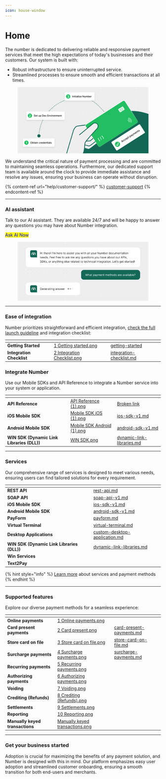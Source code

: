 ```yaml
---
icon: house-window
---
```


# Home

The number is dedicated to delivering reliable and responsive payment services that meet the high expectations of today's businesses and their customers. Our system is built with:

* Robust infrastructure to ensure uninterrupted service.
* Streamlined processes to ensure smooth and efficient transactions at all times.

<figure><img src=".gitbook/assets/Hero.png" alt=""><figcaption></figcaption></figure>

We understand the critical nature of payment processing and are committed to maintaining seamless operations. Furthermore, our dedicated support team is available around the clock to provide immediate assistance and resolve any issues, ensuring your business can operate without disruption.

{% content-ref url="help/customer-support/" %}
[customer-support](help/customer-support/)
{% endcontent-ref %}



***



### AI assistant

Talk to our AI assistant. They are available 24/7 and will be happy to answer any questions you may have about Number integration.

<mark style="color:blue;">Ask AI Now</mark>&#x20;

<figure><img src=".gitbook/assets/AI Assistant.png" alt=""><figcaption></figcaption></figure>

***

### Ease of integration

Number prioritizes straightforward and efficient integration, [check the full launch guideline](documentation/getting-started/integration-options-v1/) and integration checklist:

<table data-card-size="large" data-view="cards"><thead><tr><th></th><th data-hidden data-card-cover data-type="files"></th><th data-hidden data-card-target data-type="content-ref"></th></tr></thead><tbody><tr><td><strong>Getting Started</strong></td><td><a href=".gitbook/assets/1 Getting started.png">1 Getting started.png</a></td><td><a href="documentation/getting-started/">getting-started</a></td></tr><tr><td><strong>Integration Checklist</strong></td><td><a href=".gitbook/assets/2 Integration Checklist.png">2 Integration Checklist.png</a></td><td><a href="documentation/getting-started/integration-checklist.md">integration-checklist.md</a></td></tr></tbody></table>

### Integrate Number

Use our Mobile SDKs and API Reference to integrate a Number service into your system or application.

<table data-view="cards"><thead><tr><th></th><th data-hidden data-card-cover data-type="files"></th><th data-hidden data-card-target data-type="content-ref"></th></tr></thead><tbody><tr><td><strong>API Reference</strong></td><td><a href=".gitbook/assets/API Reference (1).png">API Reference (1).png</a></td><td><a href="broken-reference">Broken link</a></td></tr><tr><td> <strong>iOS Mobile SDK</strong></td><td><a href=".gitbook/assets/Mobile SDK iOS (1).png">Mobile SDK iOS (1).png</a></td><td><a href="documentation/getting-started/integration-options-v1/ios-sdk-v1.md">ios-sdk-v1.md</a></td></tr><tr><td><strong>Android Mobile SDK</strong></td><td><a href=".gitbook/assets/Mobile SDK Android (1).png">Mobile SDK Android (1).png</a></td><td><a href="documentation/getting-started/integration-options-v1/android-sdk-v1.md">android-sdk-v1.md</a></td></tr><tr><td><strong>WIN SDK (Dynamic Link Libraries (DLL))</strong></td><td><a href=".gitbook/assets/WIN SDK.png">WIN SDK.png</a></td><td><a href="documentation/getting-started/integration-options-v1/dynamic-link-libraries.md">dynamic-link-libraries.md</a></td></tr></tbody></table>

***

### Serv﻿ices

Our comprehensive range of services is designed to meet various needs, ensuring users can find tailored solutions for every requirement.

<table data-view="cards"><thead><tr><th></th><th data-hidden data-card-target data-type="content-ref"></th></tr></thead><tbody><tr><td><strong>REST API</strong></td><td><a href="documentation/getting-started/integration-options-v1/rest-api.md">rest-api.md</a></td></tr><tr><td><strong>SOAP API</strong></td><td><a href="documentation/getting-started/integration-options-v1/soap-api-v1.md">soap-api-v1.md</a></td></tr><tr><td> <strong>iOS Mobile SDK</strong></td><td><a href="documentation/getting-started/integration-options-v1/ios-sdk-v1.md">ios-sdk-v1.md</a></td></tr><tr><td><strong>Android Mobile SDK</strong></td><td><a href="documentation/getting-started/integration-options-v1/android-sdk-v1.md">android-sdk-v1.md</a></td></tr><tr><td><strong>PayForm</strong></td><td><a href="documentation/getting-started/integration-options-v1/payform.md">payform.md</a></td></tr><tr><td><strong>Virtual Terminal</strong></td><td><a href="documentation/getting-started/integration-options-v1/virtual-terminal.md">virtual-terminal.md</a></td></tr><tr><td><strong>Desktop Applications</strong></td><td><a href="documentation/getting-started/integration-options-v1/custom-desktop-application.md">custom-desktop-application.md</a></td></tr><tr><td><strong>WIN SDK (Dynamic Link Libraries (DLL))</strong></td><td><a href="documentation/getting-started/integration-options-v1/dynamic-link-libraries.md">dynamic-link-libraries.md</a></td></tr><tr><td><strong>Win Services</strong></td><td></td></tr><tr><td><strong>Text2Pay</strong></td><td></td></tr></tbody></table>

{% hint style="info" %}
[Learn more](home/services-and-supported-features-wip.md) about services and payment methods
{% endhint %}

***

### Supported features

Explore our diverse payment methods for a seamless experience:

<table data-view="cards"><thead><tr><th></th><th data-hidden data-card-cover data-type="files"></th><th data-hidden data-card-target data-type="content-ref"></th></tr></thead><tbody><tr><td><strong>Online payments</strong></td><td><a href=".gitbook/assets/1 Online payments.png">1 Online payments.png</a></td><td></td></tr><tr><td><strong>Card present payments</strong></td><td><a href=".gitbook/assets/2 Card present.png">2 Card present.png</a></td><td><a href="documentation/card-present-payments.md">card-present-payments.md</a></td></tr><tr><td><strong>Store card on file</strong></td><td><a href=".gitbook/assets/3 Store card on file.png">3 Store card on file.png</a></td><td><a href="documentation/store-card-on-file.md">store-card-on-file.md</a></td></tr><tr><td><strong>Surcharge payments</strong></td><td><a href=".gitbook/assets/4 Surcharge payments.png">4 Surcharge payments.png</a></td><td><a href="documentation/surcharge-payments.md">surcharge-payments.md</a></td></tr><tr><td><strong>Recurring payments</strong></td><td><a href=".gitbook/assets/5 Recurring payments.png">5 Recurring payments.png</a></td><td></td></tr><tr><td><strong>Authorizing payments</strong></td><td><a href=".gitbook/assets/6 Authorizing payments.png">6 Authorizing payments.png</a></td><td></td></tr><tr><td><strong>Voiding</strong></td><td><a href=".gitbook/assets/7 Voiding.png">7 Voiding.png</a></td><td></td></tr><tr><td><strong>Crediting (Refunds)</strong></td><td><a href=".gitbook/assets/8 Crediting (Refunds).png">8 Crediting (Refunds).png</a></td><td></td></tr><tr><td><strong>Settlements</strong></td><td><a href=".gitbook/assets/9 Settlements.png">9 Settlements.png</a></td><td></td></tr><tr><td><strong>Reporting</strong></td><td><a href=".gitbook/assets/10 Reporting.png">10 Reporting.png</a></td><td></td></tr><tr><td><strong>Manually keyed transactions</strong></td><td><a href=".gitbook/assets/Manually keyed transactions.png">Manually keyed transactions.png</a></td><td></td></tr></tbody></table>

***

### Get your business started

Adoption is crucial for maximizing the benefits of any payment solution, and Number is designed with this in mind. Our platform emphasizes easy user adoption and streamlined customer onboarding, ensuring a smooth transition for both end-users and merchants.
